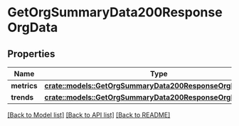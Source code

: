 # GetOrgSummaryData200ResponseOrgData

## Properties

Name | Type | Description | Notes
------------ | ------------- | ------------- | -------------
**metrics** | [**crate::models::GetOrgSummaryData200ResponseOrgDataMetrics**](getOrgSummaryData_200_response_org_data_metrics.md) |  | 
**trends** | [**crate::models::GetOrgSummaryData200ResponseOrgDataTrends**](getOrgSummaryData_200_response_org_data_trends.md) |  | 

[[Back to Model list]](../README.md#documentation-for-models) [[Back to API list]](../README.md#documentation-for-api-endpoints) [[Back to README]](../README.md)


